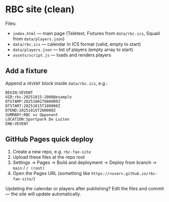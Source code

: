# RBC site (clean)

Files:
- `index.html` — main page (Teletext, Fixtures from `data/rbc.ics`, Squad from `data/players.json`)
- `data/rbc.ics` — calendar in ICS format (valid, empty to start)
- `data/players.json` — list of players (empty array to start)
- `assets/script.js` — loads and renders players

## Add a fixture
Append a `VEVENT` block inside `data/rbc.ics`, e.g.:

```
BEGIN:VEVENT
UID:rbc-20251015-2000@example
DTSTAMP:20251001T080000Z
DTSTART:20251015T180000Z
DTEND:20251015T200000Z
SUMMARY:RBC vs Opponent
LOCATION:Sportpark De Luiten
END:VEVENT
```

## GitHub Pages quick deploy
1) Create a new repo, e.g. `rbc-fan-site`
2) Upload these files at the repo root
3) Settings → Pages → Build and deployment → Deploy from branch → `main` / `/ (root)`
4) Open the Pages URL (something like `https://<user>.github.io/rbc-fan-site/`)

Updating the calendar or players after publishing? Edit the files and commit — the site will update automatically.
